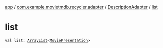 [app](../../index.md) / [com.example.movietmdb.recycler.adapter](../index.md) / [DescriptionAdapter](index.md) / [list](./list.md)

# list

`val list: `[`ArrayList`](https://kotlinlang.org/api/latest/jvm/stdlib/kotlin.collections/-array-list/index.html)`<`[`MoviePresentation`](../../com.example.movietmdb.recycler.data/-movie-presentation/index.md)`>`
